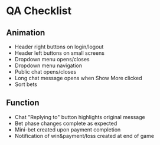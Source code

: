 # QA Checklist

## Animation

- Header right buttons on login/logout
- Header left buttons on small screens
- Dropdown menu opens/closes
- Dropdown menu navigation
- Public chat opens/closes
- Long chat message opens when Show More clicked
- Sort bets

## Function

- Chat "Replying to" button highlights original message
- Bet phase changes complete as expected
- Mini-bet created upon payment completion
- Notification of win&payment/loss created at end of game